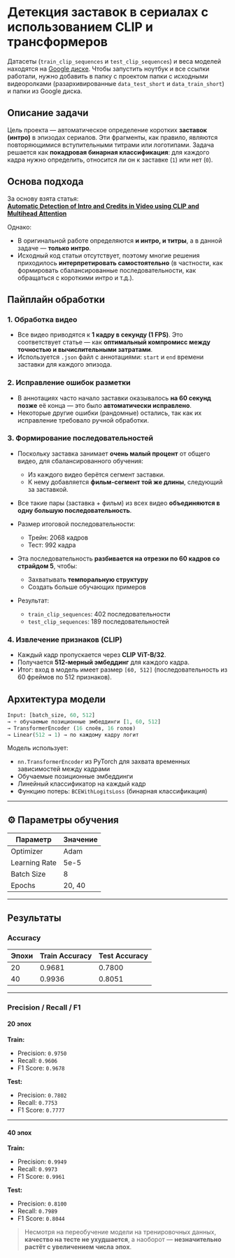 # Детекция заставок в сериалах с использованием CLIP и трансформеров

Датасеты (`train_clip_sequences` и `test_clip_sequences`) и веса моделей находятся на [Google диске](https://drive.google.com/drive/folders/1RAYoixh6BIsK_a6KoVUoTTwFe8azLG6Q?usp=drive_link). Чтобы запустить ноутбук и все ссылки работали, нужно добавить в папку с проектом папки с исходными видеоролками (разархивированные `data_test_short` и `data_train_short`) и папки из Google диска.

## Описание задачи

Цель проекта — автоматическое определение коротких **заставок (интро)** в эпизодах сериалов. Эти фрагменты, как правило, являются повторяющимися вступительными титрами или логотипами. Задача решается как **покадровая бинарная классификация**: для каждого кадра нужно определить, относится ли он к заставке (`1`) или нет (`0`).

## Основа подхода

За основу взята статья:  
[**Automatic Detection of Intro and Credits in Video using CLIP and Multihead Attention**](https://arxiv.org/abs/2504.09738)

Однако:
- В оригинальной работе определяются **и интро, и титры**, а в данной задаче — **только интро**.
- Исходный код статьи отсутствует, поэтому многие решения приходилось **интерпретировать самостоятельно** (в частности, как формировать сбалансированные последовательности, как обращаться с короткими интро и т.д.).

## Пайплайн обработки

### 1. Обработка видео

- Все видео приводятся к **1 кадру в секунду (1 FPS)**. Это соответствует статье — как **оптимальный компромисс между точностью и вычислительными затратами**.
- Используется `.json` файл с аннотациями: `start` и `end` времени заставки для каждого эпизода.

### 2. Исправление ошибок разметки

- В аннотациях часто начало заставки оказывалось **на 60 секунд позже** её конца — это было **автоматически исправлено**.
- Некоторые другие ошибки (рандомные) остались, так как их исправление требовало ручной обработки.

### 3. Формирование последовательностей

- Поскольку заставка занимает **очень малый процент** от общего видео, для сбалансированного обучения:
  - Из каждого видео берётся сегмент заставки.
  - К нему добавляется **фильм-сегмент той же длины**, следующий за заставкой.
- Все такие пары (заставка + фильм) из всех видео **объединяются в одну большую последовательность**.
- Размер итоговой последовательности:
  - Трейн: 2068 кадров
  - Тест: 992 кадра

- Эта последовательность **разбивается на отрезки по 60 кадров со страйдом 5**, чтобы:
  - Захватывать **темпоральную структуру**
  - Создать больше обучающих примеров

- Результат:
  - `train_clip_sequences`: 402 последовательности
  - `test_clip_sequences`: 189 последовательностей

### 4. Извлечение признаков (CLIP)

- Каждый кадр пропускается через **CLIP ViT-B/32**.
- Получается **512-мерный эмбеддинг** для каждого кадра.
- Итог: вход в модель имеет размер `[60, 512]` (последовательность из 60 фреймов по 512 признаков).

## Архитектура модели

```python
Input: [batch_size, 60, 512]
→ + обучаемые позиционные эмбеддинги [1, 60, 512]
→ TransformerEncoder (16 слоёв, 16 голов)
→ Linear(512 → 1) → по каждому кадру логит
```

Модель использует:

- `nn.TransformerEncoder` из PyTorch для захвата временных зависимостей между кадрами
- Обучаемые позиционные эмбеддинги
- Линейный классификатор на каждый кадр
- Функцию потерь: `BCEWithLogitsLoss` (бинарная классификация)

---

## ⚙️ Параметры обучения

| Параметр        | Значение  |
|----------------|-----------|
| Optimizer      | Adam      |
| Learning Rate  | 5e-5      |
| Batch Size     | 8         |
| Epochs         | 20, 40    |

---

## Результаты

### Accuracy

| Эпохи | Train Accuracy | Test Accuracy |
|-------|----------------|---------------|
| 20    | 0.9681         | 0.7800        |
| 40    | 0.9936         | 0.8051        |

---

### Precision / Recall / F1

#### 20 эпох

**Train:**
- Precision: `0.9750`
- Recall: `0.9606`
- F1 Score: `0.9678`

**Test:**
- Precision: `0.7802`
- Recall: `0.7753`
- F1 Score: `0.7777`

---

#### 40 эпох

**Train:**
- Precision: `0.9949`
- Recall: `0.9973`
- F1 Score: `0.9961`

**Test:**
- Precision: `0.8100`
- Recall: `0.7989`
- F1 Score: `0.8044`

> Несмотря на переобучение модели на тренировочных данных, **качество на тесте не ухудшается**, а наоборот — **незначительно растёт с увеличением числа эпох**.

